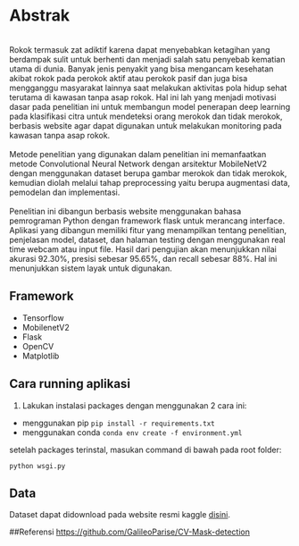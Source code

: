 # Abstrak
</br>
	Rokok termasuk zat adiktif karena dapat menyebabkan ketagihan yang berdampak sulit untuk berhenti dan menjadi salah satu penyebab kematian utama di dunia. Banyak jenis penyakit yang bisa mengancam kesehatan akibat rokok pada perokok aktif atau perokok pasif dan juga bisa mengganggu masyarakat lainnya saat melakukan aktivitas pola hidup sehat terutama di kawasan tanpa asap rokok. Hal ini lah yang menjadi motivasi dasar pada penelitian ini untuk membangun model penerapan deep learning pada klasifikasi citra untuk mendeteksi orang merokok dan tidak merokok, berbasis website agar dapat digunakan untuk melakukan monitoring pada kawasan tanpa asap rokok. 
</br></br>
	Metode penelitian yang digunakan dalam penelitian ini memanfaatkan metode 
Convolutional Neural Network dengan arsitektur MobileNetV2 dengan menggunakan dataset 
berupa gambar merokok dan tidak merokok, kemudian diolah melalui tahap preprocessing 
yaitu berupa augmentasi data, pemodelan dan implementasi.
</br></br>
	Penelitian ini dibangun berbasis website menggunakan bahasa pemrograman 
Python dengan framework flask untuk merancang interface. Aplikasi yang dibangun 
memiliki fitur yang menampilkan tentang penelitian, penjelasan model, dataset,
dan halaman testing dengan menggunakan real time webcam atau input file. Hasil 
dari pengujian akan menunjukkan nilai akurasi 92.30%, presisi sebesar 95.65%, 
dan recall sebesar 88%. Hal ini menunjukkan sistem layak untuk digunakan.

## Framework
-  Tensorflow
-  MobilenetV2
-  Flask
-  OpenCV
-  Matplotlib

## Cara running aplikasi
1. Lakukan instalasi packages dengan menggunakan 2 cara ini:
- menggunakan pip
```pip install -r requirements.txt```
- menggunakan conda
```conda env create -f environment.yml```

setelah packages terinstal, masukan command di bawah pada root folder:

```
python wsgi.py
```

## Data
Dataset dapat didownload pada website resmi kaggle  <a href="https://www.kaggle.com/code/raj713335/cigarette-smoker-detection/data">disini</a>.

##Referensi
https://github.com/GalileoParise/CV-Mask-detection
